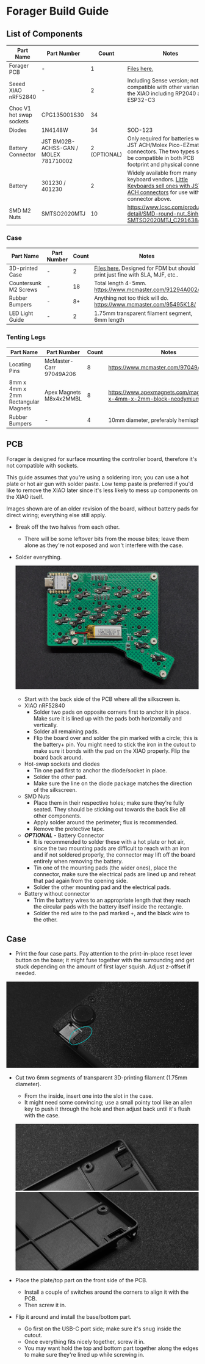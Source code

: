 # Forager Build Guide

## List of Components

| Part Name | Part Number | Count | Notes |
| --------- | ----------- | ----- | ----- |
| Forager PCB | - | 1 | [Files here.](../forager-pcb/) |
| Seeed XIAO nRF52840 | - | 2 | Including Sense version; not compatible with other variants of the XIAO including RP2040 and ESP32-C3 |
| Choc V1 hot swap sockets | CPG135001S30 | 34 | |
| Diodes | 1N4148W | 34 | SOD-123 | - |
| Battery Connector | JST BM02B-ACHSS-GAN / MOLEX 781710002 | 2 (OPTIONAL) | Only required for batteries with JST ACH/Molex Pico-EZmate connectors. The two types should be compatible in both PCB footprint and physical connector.
| Battery | 301230 / 401230 | 2 | Widely available from many keyboard vendors. [Little Keyboards sell ones with JST ACH connectors](https://www.littlekeyboards.com/collections/new-products/products/battery-w-jst-connector) for use with the connector above.
| SMD M2 Nuts | SMTSO2020MTJ | 10 | https://www.lcsc.com/product-detail/SMD-round-nut_Sinhoo-SMTSO2020MTJ_C2916384.html |

### Case

| Part Name | Part Number | Count | Notes |
| --------- | ----------- | ----- | ----- |
| 3D-printed Case | - | 2 | [Files here.](../case/) Designed for FDM but should print just fine with SLA, MJF, etc..
| Countersunk M2 Screws | - | 18 | Total length 4-5mm. https://www.mcmaster.com/91294A002/
| Rubber Bumpers | - | 8+ | Anything not too thick will do. https://www.mcmaster.com/95495K18/
| LED Light Guide | - | 2 | 1.75mm  transparent filament segment, 6mm length |

### Tenting Legs

| Part Name | Part Number | Count | Notes |
| --------- | ----------- | ----- | ----- |
| Locating Pins | McMaster-Carr 97049A206 | 8 | https://www.mcmaster.com/97049A206/ |
| 8mm x 4mm x 2mm Rectangular Magnets | Apex Magnets M8x4x2MMBL | 8 | https://www.apexmagnets.com/magnets/8mm-x-4mm-x-2mm-block-neodymium-magnet |
| Rubber Bumpers | - | 4 | 10mm diameter, preferably hemispherical.

## PCB

Forager is designed for surface mounting the controller board, therefore it's not compatible with sockets.

This guide assumes that you're using a soldering iron; you can use a hot plate or hot air gun with solder paste. Low temp paste is preferred if you'd like to remove the XIAO later since it's less likely to mess up components on the XIAO itself.

Images shown are of an older revision of the board, without battery pads for direct wiring; everything else still apply.

- Break off the two halves from each other.
   - There will be some leftover bits from the mouse bites; leave them alone as they're not exposed and won't interfere with the case.

- Solder everything.

   ![fully soldered PCB](/docs/images/build_pcb_rear.jpg)

   - Start with the back side of the PCB where all the silkscreen is.
   - XIAO nRF52840
      - Solder two pads on opposite corners first to anchor it in place. Make sure it is lined up with the pads both horizontally and vertically.
      - Solder all remaining pads.
      - Flip the board over and solder the pin marked with a circle; this is the battery+ pin. You might need to stick the iron in the cutout to make sure it bonds with the pad on the XIAO properly. Flip the board back around.
   - Hot-swap sockets and diodes
      - Tin one pad first to anchor the diode/socket in place.
      - Solder the other pad.
      - Make sure the line on the diode package matches the direction of the silkscreen.
   - SMD Nuts
      - Place them in their respective holes; make sure they're fully seated. They should be sticking out towards the back like all other components.
      - Apply solder around the perimeter; flux is recommended.
      - Remove the protective tape.
   - ***OPTIONAL*** - Battery Connector
      - It is recommended to solder these with a hot plate or hot air, since the two mounting pads are difficult to reach with an iron and if not soldered properly, the connector may lift off the board entirely when removing the battery.
      - Tin one of the mounting pads (the wider ones), place the connector, make sure the electrical pads are lined up and reheat that pad again from the opening side.
      - Solder the other mounting pad and the electrical pads.
   - Battery without connector
      - Trim the battery wires to an appropriate length that they reach the circular pads with the battery itself inside the rectangle.
      - Solder the red wire to the pad marked +, and the black wire to the other.

## Case

- Print the four case parts. Pay attention to the print-in-place reset lever button on the base; it might fuse together with the surrounding and get stuck depending on the amount of first layer squish. Adjust z-offset if needed.

![case with reset lever button highlighted](/docs/images/build_case_reset.jpg)

- Cut two 6mm segments of transparent 3D-printing filament (1.75mm diameter).
   - From the inside, insert one into the slot in the case.
   - It might need some convincing; use a small pointy tool like an allen key to push it through the hole and then adjust back until it's flush with the case.

   ![case light guide 1](/docs/images/build_case_lg_1.jpg)
   ![case light guide 2](/docs/images/build_case_lg_2.jpg)
- Place the plate/top part on the front side of the PCB.
   - Install a couple of switches around the corners to align it with the PCB.
   - Then screw it in.
- Flip it around and install the base/bottom part.
   - Go first on the USB-C port side; make sure it's snug inside the cutout.
   - Once everything fits nicely together, screw it in.
   - You may want hold the top and bottom part together along the edges to make sure they're lined up while screwing in.
